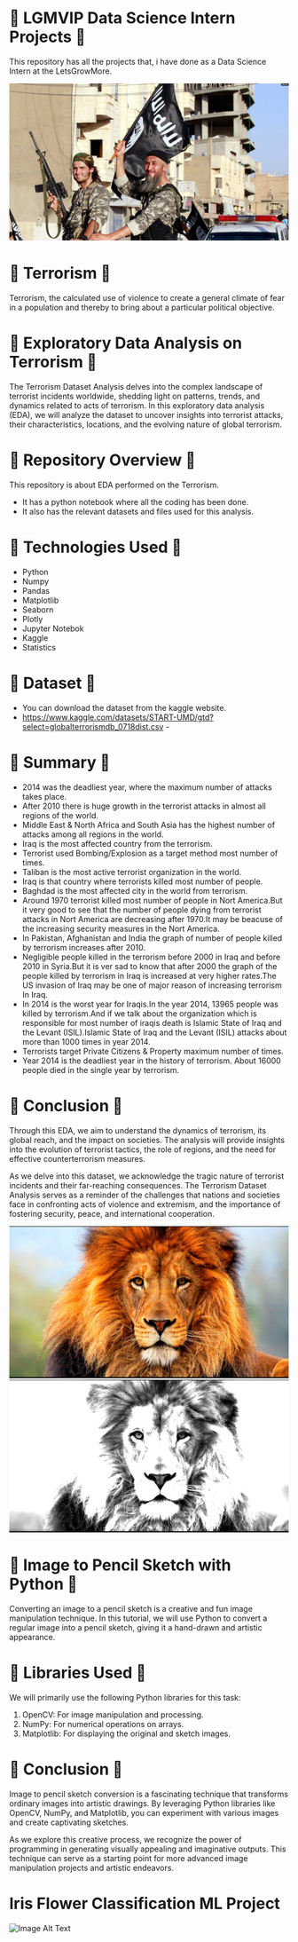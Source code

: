 # 🔴  LGMVIP Data Science Intern Projects  🔴
This repository has all the projects that, i have done as a Data Science Intern at the LetsGrowMore.

![Image Alt Text](https://github.com/GayasuddinMohd/Exploratory-Data-Analysis-on-Terrorism/blob/main/Terrorism%20Image.jpg?raw=true)

# 🌸  Terrorism  🌸 
Terrorism, the calculated use of violence to create a general climate of fear in a population and thereby to bring about a particular political objective.

# 🌸  Exploratory Data Analysis on Terrorism  🌸
The Terrorism Dataset Analysis delves into the complex landscape of terrorist incidents worldwide, shedding light on patterns, trends, and dynamics related to acts of terrorism. In this exploratory data analysis (EDA), we will analyze the dataset to uncover insights into terrorist attacks, their characteristics, locations, and the evolving nature of global terrorism.

# 🌸  Repository Overview  🌸
This repository is about EDA performed on the Terrorism.
   - It has a python notebook where all the coding has been done.
   - It also has the relevant datasets and files used for this analysis.

# 🌸  Technologies Used  🌸
* Python
* Numpy
* Pandas
* Matplotlib
* Seaborn
* Plotly
* Jupyter Notebok
* Kaggle
* Statistics

# 🌸  Dataset  🌸
* You can download the dataset from the kaggle website.
* https://www.kaggle.com/datasets/START-UMD/gtd?select=globalterrorismdb_0718dist.csv   - 

# 🌸  Summary  🌸
* 2014 was the deadliest year, where the maximum number of attacks takes place.
* After 2010 there is huge growth in the terrorist attacks in almost all regions of the world.
* Middle East & North Africa and South Asia has the highest number of attacks among all regions in the world.
* Iraq is the most affected country from the terrorism.
* Terrorist used Bombing/Explosion as a target method most number of times.
* Taliban is the most active terrorist organization in the world.
* Iraq is that country where terrorists killed most number of people.
* Baghdad is the most affected city in the world from terrorism.
* Around 1970 terrorist killed most number of people in Nort America.But it very good to see that the number of people dying from terrorist attacks in Nort America are decreasing after 1970.It may be beacuse of the increasing security measures in the Nort America.
* In Pakistan, Afghanistan and India the graph of number of people killed by terrorism increases after 2010.
* Negligible people killed in the terrorism before 2000 in Iraq and before 2010 in Syria.But it is ver sad to know that after 2000 the graph of the people killed by terrorism in Iraq is increased at very higher rates.The US invasion of Iraq may be one of major reason of increasing terrorism In Iraq.
* In 2014 is the worst year for Iraqis.In the year 2014, 13965 people was killed by terrorism.And if we talk about the organization which is responsible for most number of iraqis death is Islamic State of Iraq and the Levant (ISIL).Islamic State of Iraq and the Levant (ISIL) attacks about more than 1000 times in year 2014.
* Terrorists target Private Citizens & Property maximum number of times.
* Year 2014 is the deadliest year in the history of terrorism. About 16000 people died in the single year by terrorism.

# 🌸  Conclusion  🌸
Through this EDA, we aim to understand the dynamics of terrorism, its global reach, and the impact on societies. The analysis will provide insights into the evolution of terrorist tactics, the role of regions, and the need for effective counterterrorism measures.

As we delve into this dataset, we acknowledge the tragic nature of terrorist incidents and their far-reaching consequences. The Terrorism Dataset Analysis serves as a reminder of the challenges that nations and societies face in confronting acts of violence and extremism, and the importance of fostering security, peace, and international cooperation.

![Image Alt Text](https://github.com/GayasuddinMohd/LGMVIP--DataScience/blob/main/lion.png?raw=true)
![Image Alt Text](https://github.com/GayasuddinMohd/LGMVIP--DataScience/blob/main/Lion%20Sketch.png?raw=true)

# 🌸  Image to Pencil Sketch with Python  🌸
Converting an image to a pencil sketch is a creative and fun image manipulation technique. In this tutorial, we will use Python to convert a regular image into a pencil sketch, giving it a hand-drawn and artistic appearance.

# 🌸  Libraries Used  🌸 
We will primarily use the following Python libraries for this task:
1. OpenCV: For image manipulation and processing.
2. NumPy: For numerical operations on arrays.
3. Matplotlib: For displaying the original and sketch images.

# 🌸  Conclusion  🌸
Image to pencil sketch conversion is a fascinating technique that transforms ordinary images into artistic drawings. By leveraging Python libraries like OpenCV, NumPy, and Matplotlib, you can experiment with various images and create captivating sketches.

As we explore this creative process, we recognize the power of programming in generating visually appealing and imaginative outputs. This technique can serve as a starting point for more advanced image manipulation projects and artistic endeavors.



# Iris Flower Classification ML Project
![Image Alt Text](https://camo.githubusercontent.com/45161b81ccf78648a3298a6de77f0cb4b519369f46e19e22a0cd32a3ba622fb0/68747470733a2f2f6d69726f2e6d656469756d2e636f6d2f6d61782f3837352f312a37626e4c4b73436858713934516a744169526e3430772e706e67)
